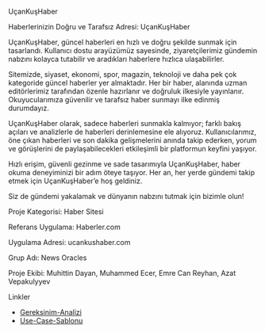 UçanKuşHaber

Haberlerinizin Doğru ve Tarafsız Adresi: UçanKuşHaber

UçanKuşHaber, güncel haberleri en hızlı ve doğru şekilde sunmak için tasarlandı. Kullanıcı dostu arayüzümüz sayesinde, ziyaretçilerimiz gündemin nabzını kolayca tutabilir ve aradıkları haberlere hızlıca ulaşabilirler.

Sitemizde, siyaset, ekonomi, spor, magazin, teknoloji ve daha pek çok kategoride güncel haberler yer almaktadır. Her bir haber, alanında uzman editörlerimiz tarafından özenle hazırlanır ve doğruluk ilkesiyle yayınlanır. Okuyucularımıza güvenilir ve tarafsız haber sunmayı ilke edinmiş durumdayız.

UçanKuşHaber olarak, sadece haberleri sunmakla kalmıyor; farklı bakış açıları ve analizlerle de haberleri derinlemesine ele alıyoruz. Kullanıcılarımız, öne çıkan haberleri ve son dakika gelişmelerini anında takip ederken, yorum ve görüşlerini de paylaşabilecekleri etkileşimli bir platformun keyfini yaşıyor.

Hızlı erişim, güvenli gezinme ve sade tasarımıyla UçanKuşHaber, haber okuma deneyiminizi bir adım öteye taşıyor. Her an, her yerde gündemi takip etmek için UçanKuşHaber’e hoş geldiniz.

Siz de gündemi yakalamak ve dünyanın nabzını tutmak için bizimle olun!

Proje Kategorisi: Haber Sitesi

Referans Uygulama: Haberler.com

Uygulama Adresi: ucankushaber.com

Grup Adı: News Oracles

Proje Ekibi: Muhittin Dayan, Muhammed Ecer, Emre Can Reyhan, Azat Vepakulyyev



Linkler 

- [Gereksinim-Analizi](Gereksinim-Analizi.md)  
- [Use-Case-Sablonu](Use-Case-Sablonu.png)






